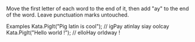 ﻿Move the first letter of each word to the end of it, then add "ay" to the end of the word. Leave punctuation marks
untouched.

Examples
Kata.PigIt("Pig latin is cool"); // igPay atinlay siay oolcay
Kata.PigIt("Hello world !"); // elloHay orldway !